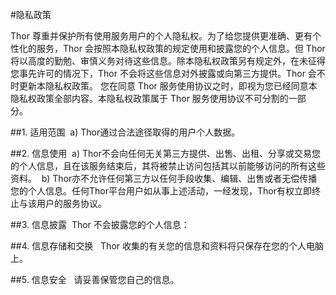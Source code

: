 #隐私政策

Thor 尊重并保护所有使用服务用户的个人隐私权。为了给您提供更准确、更有个性化的服务，Thor 会按照本隐私权政策的规定使用和披露您的个人信息。但 Thor 将以高度的勤勉、审慎义务对待这些信息。除本隐私权政策另有规定外，在未征得您事先许可的情况下，Thor 不会将这些信息对外披露或向第三方提供。Thor 会不时更新本隐私权政策。 您在同意 Thor 服务使用协议之时，即视为您已经同意本隐私权政策全部内容。本隐私权政策属于 Thor 服务使用协议不可分割的一部分。 

##1. 适用范围 
a) Thor通过合法途径取得的用户个人数据。  

##2. 信息使用 
a) Thor不会向任何无关第三方提供、出售、出租、分享或交易您的个人信息，且在该服务结束后，其将被禁止访问包括其以前能够访问的所有这些资料。 
b) Thor亦不允许任何第三方以任何手段收集、编辑、出售或者无偿传播您的个人信息。任何Thor平台用户如从事上述活动，一经发现，Thor有权立即终止与该用户的服务协议。 

##3. 信息披露 
Thor 不会披露您的个人信息： 

##4. 信息存储和交换  
Thor 收集的有关您的信息和资料将只保存在您的个人电脑上。 

##5. 信息安全  
请妥善保管您自己的信息。

